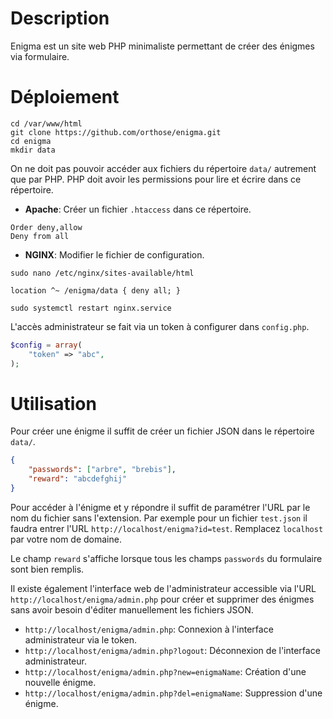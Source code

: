 # Description
Enigma est un site web PHP minimaliste permettant de créer des énigmes via formulaire.

# Déploiement
```shell
cd /var/www/html
git clone https://github.com/orthose/enigma.git
cd enigma
mkdir data
```

On ne doit pas pouvoir accéder aux fichiers du répertoire `data/` autrement que par PHP.
PHP doit avoir les permissions pour lire et écrire dans ce répertoire.
* **Apache**: Créer un fichier `.htaccess` dans ce répertoire.
```
Order deny,allow
Deny from all
```

* **NGINX**: Modifier le fichier de configuration.
```shell
sudo nano /etc/nginx/sites-available/html
```
```
location ^~ /enigma/data { deny all; }
```
```shell
sudo systemctl restart nginx.service
```

L'accès administrateur se fait via un token à configurer dans `config.php`.
```php
$config = array(
    "token" => "abc",
);
```

# Utilisation
Pour créer une énigme il suffit de créer un fichier JSON dans le répertoire `data/`.
```json
{
    "passwords": ["arbre", "brebis"],
    "reward": "abcdefghij"
}
```

Pour accéder à l'énigme et y répondre il suffit de paramétrer l'URL par le nom
du fichier sans l'extension. Par exemple pour un fichier `test.json`
il faudra entrer l'URL `http://localhost/enigma?id=test`.
Remplacez `localhost` par votre nom de domaine.

Le champ `reward` s'affiche lorsque tous les champs `passwords` du formulaire sont bien remplis.

Il existe également l'interface web de l'administrateur accessible via l'URL
`http://localhost/enigma/admin.php` pour créer et supprimer des énigmes sans avoir besoin
d'éditer manuellement les fichiers JSON.

* `http://localhost/enigma/admin.php`: Connexion à l'interface administrateur via le token.
* `http://localhost/enigma/admin.php?logout`: Déconnexion de l'interface administrateur.
* `http://localhost/enigma/admin.php?new=enigmaName`: Création d'une nouvelle énigme.
* `http://localhost/enigma/admin.php?del=enigmaName`: Suppression d'une énigme.
